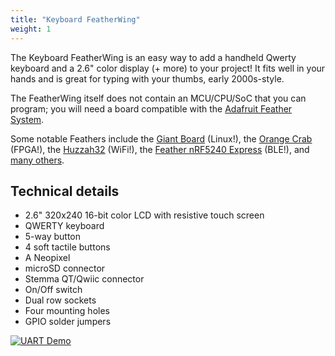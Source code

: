 ```yaml
---
title: "Keyboard FeatherWing"
weight: 1
---
```


The Keyboard FeatherWing is an easy way to add a handheld Qwerty keyboard and a 2.6" color display (+ more) to your project! It fits well in your hands and is great for typing with your thumbs, early 2000s-style.

The FeatherWing itself does not contain an MCU/CPU/SoC that you can program; you will need a board compatible with the [Adafruit Feather System](https://learn.adafruit.com/adafruit-feather/feather-specification).

Some notable Feathers include the [Giant Board](https://www.crowdsupply.com/groboards/giant-board) (Linux!), the [Orange Crab](https://groupgets.com/manufacturers/good-stuff-department/products/orangecrab) (FPGA!), the [Huzzah32](https://www.adafruit.com/product/3619) (WiFi!), the [Feather nRF5240 Express](https://www.adafruit.com/product/4062) (BLE!), and [many others](https://www.adafruit.com/feather).

## Technical details

- 2.6" 320x240 16-bit color LCD with resistive touch screen
- QWERTY keyboard
- 5-way button
- 4 soft tactile buttons
- A Neopixel
- microSD connector
- Stemma QT/Qwiic connector
- On/Off switch
- Dual row sockets
- Four mounting holes
- GPIO solder jumpers

<div class="container">

[![UART Demo](/docs/keyboard-featherwing/uart_demo_small.jpg)](/docs/keyboard-featherwing/uart_demo.jpg)

</div>
